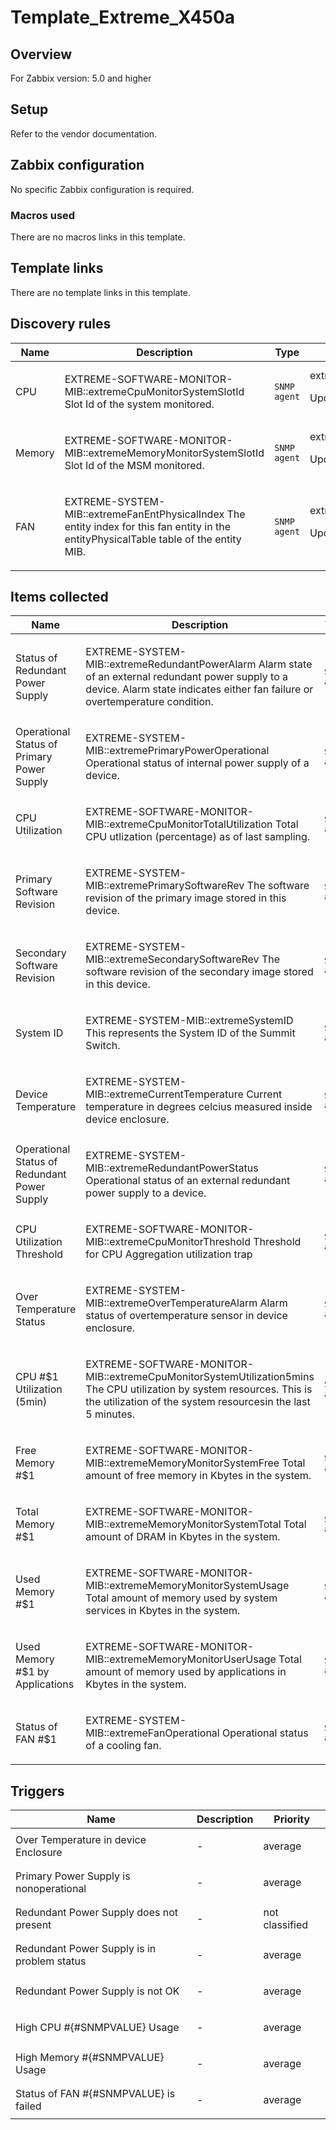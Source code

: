 # Template_Extreme_X450a

## Overview

For Zabbix version: 5.0 and higher

## Setup

Refer to the vendor documentation.

## Zabbix configuration

No specific Zabbix configuration is required.

### Macros used

There are no macros links in this template.

## Template links

There are no template links in this template.

## Discovery rules

|Name|Description|Type|Key and additional info|
|----|-----------|----|----|
|CPU|<p>EXTREME-SOFTWARE-MONITOR-MIB::extremeCpuMonitorSystemSlotId Slot Id of the system monitored.</p>|`SNMP agent`|extremeCpuMonitorSystemSlotId<p>Update: 300</p>|
|Memory|<p>EXTREME-SOFTWARE-MONITOR-MIB::extremeMemoryMonitorSystemSlotId Slot Id of the MSM monitored.</p>|`SNMP agent`|extremeMemoryMonitorSystemSlotId<p>Update: 300</p>|
|FAN|<p>EXTREME-SYSTEM-MIB::extremeFanEntPhysicalIndex The entity index for this fan entity in the entityPhysicalTable table of the entity MIB.</p>|`SNMP agent`|extremeFanEntPhysicalIndex<p>Update: 300</p>|
## Items collected

|Name|Description|Type|Key and additional info|
|----|-----------|----|----|
|Status of Redundant Power Supply|<p>EXTREME-SYSTEM-MIB::extremeRedundantPowerAlarm Alarm state of an external redundant power supply to a device. Alarm state indicates either fan failure or overtemperature condition.</p>|`SNMP agent`|extremeRedundantPowerAlarm<p>Update: 60</p>|
|Operational Status of Primary Power Supply|<p>EXTREME-SYSTEM-MIB::extremePrimaryPowerOperational Operational status of internal power supply of a device.</p>|`SNMP agent`|extremePrimaryPowerOperational<p>Update: 60</p>|
|CPU Utilization|<p>EXTREME-SOFTWARE-MONITOR-MIB::extremeCpuMonitorTotalUtilization Total CPU utlization (percentage) as of last sampling.</p>|`SNMP agent`|extremeCpuMonitorTotalUtilization<p>Update: 60</p>|
|Primary Software Revision|<p>EXTREME-SYSTEM-MIB::extremePrimarySoftwareRev The software revision of the primary image stored in this device.</p>|`SNMP agent`|extremePrimarySoftwareRev<p>Update: 86400</p>|
|Secondary Software Revision|<p>EXTREME-SYSTEM-MIB::extremeSecondarySoftwareRev The software revision of the secondary image stored in this device.</p>|`SNMP agent`|extremeSecondarySoftwareRev<p>Update: 86400</p>|
|System ID|<p>EXTREME-SYSTEM-MIB::extremeSystemID This represents the System ID of the Summit Switch.</p>|`SNMP agent`|extremeSystemID<p>Update: 86400</p>|
|Device Temperature|<p>EXTREME-SYSTEM-MIB::extremeCurrentTemperature Current temperature in degrees celcius measured inside device enclosure.</p>|`SNMP agent`|extremeCurrentTemperature<p>Update: 300</p>|
|Operational Status of Redundant Power Supply|<p>EXTREME-SYSTEM-MIB::extremeRedundantPowerStatus Operational status of an external redundant power supply to a device.</p>|`SNMP agent`|extremeRedundantPowerStatus<p>Update: 60</p>|
|CPU Utilization Threshold|<p>EXTREME-SOFTWARE-MONITOR-MIB::extremeCpuMonitorThreshold Threshold for CPU Aggregation utilization trap</p>|`SNMP agent`|extremeCpuMonitorThreshold<p>Update: 600</p>|
|Over Temperature Status|<p>EXTREME-SYSTEM-MIB::extremeOverTemperatureAlarm Alarm status of overtemperature sensor in device enclosure.</p>|`SNMP agent`|extremeOverTemperatureAlarm<p>Update: 60</p>|
|CPU #$1 Utilization (5min)|<p>EXTREME-SOFTWARE-MONITOR-MIB::extremeCpuMonitorSystemUtilization5mins The CPU utilization by system resources. This is the utilization of the system resourcesin the last 5 minutes.</p>|`SNMP agent`|extremeCpuMonitorSystemUtilization5mins[{#SNMPINDEX}]<p>Update: 300</p>|
|Free Memory #$1|<p>EXTREME-SOFTWARE-MONITOR-MIB::extremeMemoryMonitorSystemFree Total amount of free memory in Kbytes in the system.</p>|`SNMP agent`|extremeMemoryMonitorSystemFree[{#SNMPVALUE}]<p>Update: 60</p>|
|Total Memory #$1|<p>EXTREME-SOFTWARE-MONITOR-MIB::extremeMemoryMonitorSystemTotal Total amount of DRAM in Kbytes in the system.</p>|`SNMP agent`|extremeMemoryMonitorSystemTotal[{#SNMPVALUE}]<p>Update: 3600</p>|
|Used Memory #$1|<p>EXTREME-SOFTWARE-MONITOR-MIB::extremeMemoryMonitorSystemUsage Total amount of memory used by system services in Kbytes in the system.</p>|`SNMP agent`|extremeMemoryMonitorSystemUsage[{#SNMPVALUE}]<p>Update: 60</p>|
|Used Memory #$1 by Applications|<p>EXTREME-SOFTWARE-MONITOR-MIB::extremeMemoryMonitorUserUsage Total amount of memory used by applications in Kbytes in the system.</p>|`SNMP agent`|extremeMemoryMonitorUserUsage[{#SNMPVALUE}]<p>Update: 300</p>|
|Status of FAN #$1|<p>EXTREME-SYSTEM-MIB::extremeFanOperational Operational status of a cooling fan.</p>|`SNMP agent`|extremeFanOperational[{#SNMPVALUE}]<p>Update: 30</p>|
## Triggers

|Name|Description|Priority|
|----|-----------|----|
|Over Temperature in device Enclosure|<p>-</p>|average|
|Primary Power Supply is nonoperational|<p>-</p>|average|
|Redundant Power Supply does not present|<p>-</p>|not classified|
|Redundant Power Supply is in problem status|<p>-</p>|average|
|Redundant Power Supply is not OK|<p>-</p>|average|
|High CPU #{#SNMPVALUE} Usage|<p>-</p>|average|
|High Memory #{#SNMPVALUE} Usage|<p>-</p>|average|
|Status of FAN #{#SNMPVALUE} is failed|<p>-</p>|average|
